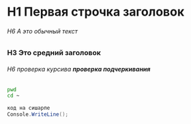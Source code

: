 # H1 Первая строчка заголовок
###### H6 А это обычный текст

### H3 Это средний заголовок
###### H6 _проверка курсива_ __проверка подчеркивания__ 
```bash
pwd
cd ~
```



```c#
код на сишарпе
Console.WriteLine();
```